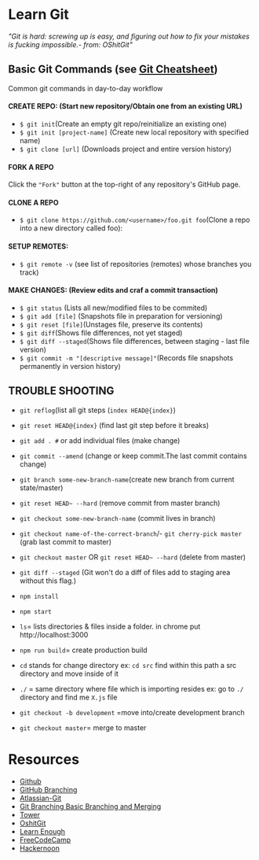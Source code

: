 # **Learn** Git

_"Git is hard: screwing up is easy, and figuring out how to fix your mistakes is fucking impossible.- from: OShitGit"_  

## Basic Git Commands (see [Git Cheatsheet](https://services.github.com/on-demand/downloads/github-git-cheat-sheet.pdf))
Common git commands in day-to-day workflow
#### CREATE REPO: (Start new repository/Obtain one from an existing URL)
-  `$ git init`(Create an empty git repo/reinitialize an existing one)
-  `$ git init [project-name]` (Create new local repository with specified name)
-  `$ git clone [url]` (Downloads project and entire version history)
#### FORK A REPO
Click the `"Fork"` button at the top-right of any repository's GitHub page.
#### CLONE A REPO 
-  `$ git clone https://github.com/<username>/foo.git foo`(Clone a repo into a new directory called foo):
#### SETUP REMOTES:
-  `$ git remote -v` (see list of repositories (remotes) whose branches you track)
#### MAKE CHANGES: (Review edits and craf a commit transaction)
- `$ git status` (Lists all new/modified files to be commited)
- `$ git add [file]` (Snapshots file in preparation for versioning)
- `$ git reset [file]`(Unstages file, preserve its contents)
- `$ git diff`(Shows file differences, not yet staged)
- `$ git diff --staged`(Shows file differences, between staging - last file version)
- `$ git commit -m "[descriptive message]"`(Records file snapshots permanently in version history)

## TROUBLE SHOOTING
- `git reflog`(list all git steps (`index HEAD@{index}`)
- `git reset HEAD@{index}` (find last git step before it breaks)
- `git add . #` or add individual files (make change)
- `git commit --amend` (change or keep commit.The last commit contains change) 
- `git branch some-new-branch-name`(create new branch from current state/master)
- `git reset HEAD~ --hard` (remove commit from master branch)
- `git checkout some-new-branch-name` (commit lives in branch)
- `git checkout name-of-the-correct-branch`/- `git cherry-pick master` (grab last commit to master)
- `git checkout master` OR  `git reset HEAD~ --hard` (delete from master)
- `git diff --staged` (Git won't do a diff of files add to staging area without this flag.)

- `npm install`
- `npm start`
- `ls`= lists directories & files inside a folder.
in chrome put http://localhost:3000
- `npm run build`= create production build
- `cd` stands for change directory
ex: `cd src` find within this path a src directory and move inside of it
- `./` = same directory where file which is importing resides
ex: go to `./` directory and find me  `X.js` file
- `git checkout -b development` =move into/create development branch
- `git checkout master`= merge to master 

# Resources
- [Github](https://try.github.io/)
- [GitHub Branching](https://learngitbranching.js.org/)
- [Atlassian-Git](https://www.atlassian.com/git/tutorials)
- [Git Branching Basic Branching and Merging](https://git-scm.com/book/en/v2/Git-Branching-Basic-Branching-and-Merging)
- [Tower](https://www.git-tower.com/learn/)
- [OshitGit](http://ohshitgit.com/)
- [Learn Enough](https://www.learnenough.com/git-tutorial)
- [FreeCodeCamp](https://medium.freecodecamp.org/how-you-can-learn-git-and-github-while-youre-learning-to-code-7a592ea287ba)
- [Hackernoon](https://hackernoon.com/git-merge-vs-rebase-whats-the-diff-76413c117333)
